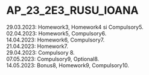# AP_23_2E3_RUSU_IOANA

29.03.2023: Homework3, Homework4 si Compulsory5.  
02.04.2023: Homework5, Compulsory6.  
14.04.2023: Homework6, Compulsory7.  
21.04.2023: Homework7.  
29.04.2023: Compulsory 8.  
07.05.2023: Compulsory9, Optional8.  
14.05.2023: Bonus8, Homework9, Compulsory10.  
